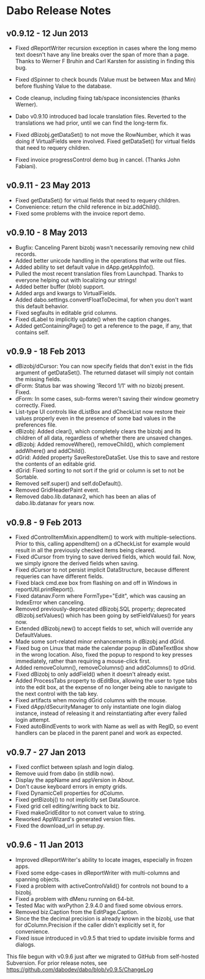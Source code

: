 Dabo Release Notes
==================

v0.9.12 - 12 Jun 2013
---------------------

 * Fixed dReportWriter recursion exception in cases where the long memo text doesn't have any line breaks over the span of more than a page. Thanks to Werner F Bruhin and Carl Karsten for assisting in finding this bug.

 * Fixed dSpinner to check bounds (Value must be between Max and Min) before flushing Value to the database.

 * Code cleanup, including fixing tab/space inconsistencies (thanks Werner). 

 * Dabo v0.9.10 introduced bad locale translation files. Reverted to the translations we had prior, until we can find the long-term fix.

 * Fixed dBizobj.getDataSet() to not move the RowNumber, which it was doing if VirtualFields were involved. Fixed getDataSet() for virtual fields that need to requery children.

 * Fixed invoice progressControl demo bug in cancel. (Thanks John Fabiani).


v0.9.11 - 23 May 2013
---------------------
 * Fixed getDataSet() for virtual fields that need to requery children.
 * Convenience: return the child reference in biz.addChild().
 * Fixed some problems with the invoice report demo.


v0.9.10 - 8 May 2013
--------------------
 * Bugfix: Canceling Parent bizobj wasn't necessarily removing new child records.
 * Added better unicode handling in the operations that write out files.
 * Added ability to set default value in dApp.getAppInfo().
 * Pulled the most recent translation files from Launchpad. Thanks to everyone helping out with localizing our strings!
 * Added better buffer (blob) support.
 * Added args and kwargs to VirtualFields.
 * Added dabo.settings.convertFloatToDecimal, for when you don't want this default behavior.
 * Fixed segfaults in editable grid columns.
 * Fixed dLabel to implicitly update() when the caption changes.
 * Added getContainingPage() to get a reference to the page, if any, that contains self.


v0.9.9 - 18 Feb 2013
--------------------
 * dBizobj/dCursor: You can now specify fields that don't exist in the flds argument of getDataSet(). The returned dataset will simply not contain the missing fields.
 * dForm: Status bar was showing 'Record 1/1' with no bizobj present. Fixed.
 * dForm: In some cases, sub-forms weren't saving their window geometry correctly. Fixed.
 * List-type UI controls like dListBox and dCheckList now restore their values properly even in the presence of some bad values in the preferences file.
 * dBizobj: Added clear(), which completely clears the bizobj and its children of all data, regardless of whether there are unsaved changes.
 * dBizobj: Added removeWhere(), removeChild(), which complement addWhere() and addChild().
 * dGrid: Added property SaveRestoreDataSet. Use this to save and restore the contents of an editable grid.
 * dGrid: Fixed sorting to not sort if the grid or column is set to not be Sortable.
 * Removed self.super() and self.doDefault().
 * Removed GridHeaderPaint event.
 * Removed dabo.lib.datanav2, which has been an alias of dabo.lib.datanav for years now.


v0.9.8 - 9 Feb 2013
-------------------
 * Fixed dControlItemMixin.appendItem() to work with multiple-selections. Prior to this, calling appendItem() on a dCheckList for example would result in all the previously checked items being cleared.
 * Fixed dCursor from trying to save derived fields, which would fail. Now, we simply ignore the derived fields when saving.
 * Fixed dCursor to not persist implicit DataStructure, because different requeries can have different fields.
 * Fixed black cmd.exe box from flashing on and off in Windows in reportUtil.printReport().
 * Fixed datanav.Form where FormType="Edit", which was causing an IndexError when canceling.
 * Removed previously-deprecated dBizobj.SQL property; deprecated dBizobj.setValues() which has been going by setFieldValues() for years now.
 * Extended dBizobj.new() to accept fields to set, which will override any DefaultValues.
 * Made some sort-related minor enhancements in dBizobj and dGrid.
 * Fixed bug on Linux that made the calendar popup in dDateTextBox show in the wrong location. Also, fixed the popup to respond to key presses immediately, rather than requiring a mouse-click first.
 * Added removeColumn(), removeColumns() and addColumns() to dGrid.
 * Fixed dBizobj to only addField() when it doesn't already exist.
 * Added ProcessTabs property to dEditBox, allowing the user to type tabs into the edit box, at the expense of no longer being able to navigate to the next control with the tab key.
 * Fixed artifacts when moving dGrid columns with the mouse.
 * Fixed dApp/dSecurityManager to only instantiate one login dialog instance, instead of releasing it and reinstantiating after every failed login attempt.
 * Fixed autoBindEvents to work with Name as well as with RegID, so event handlers can be placed in the parent panel and work as expected.


v0.9.7 - 27 Jan 2013
--------------------
 * Fixed conflict between splash and login dialog.
 * Remove uuid from dabo (in stdlib now).
 * Display the appName and appVersion in About.
 * Don't cause keyboard errors in empty grids.
 * Fixed DynamicCell properties for dColumn.
 * Fixed getBizobj() to not implicitly set DataSource.
 * Fixed grid cell editing/writing back to biz.
 * Fixed makeGridEditor to not convert value to string.
 * Reworked AppWizard's generated version files.
 * Fixed the download_url in setup.py.


v0.9.6 - 11 Jan 2013
--------------------
 * Improved dReportWriter's ability to locate images, especially in frozen apps.
 * Fixed some edge-cases in dReportWriter with multi-columns and spanning objects.
 * Fixed a problem with activeControlValid() for controls not bound to a bizobj.
 * Fixed a problem with dMenu running on 64-bit.
 * Tested Mac with wxPython 2.9.4.0 and fixed some obvious errors.
 * Removed biz.Caption from the EditPage.Caption.
 * Since the the decimal precision is already known in the bizobj, use that for dColumn.Precision if the caller didn't explicitly set it, for convenience.
 * Fixed issue introduced in v0.9.5 that tried to update invisible forms and dialogs.


This file begun with v0.9.6 just after we migrated to GitHub from self-hosted Subversion. For prior release notes, see https://github.com/dabodev/dabo/blob/v0.9.5/ChangeLog
